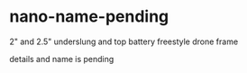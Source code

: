 # nano-name-pending

2" and 2.5" underslung and top battery freestyle drone frame

details and name is pending